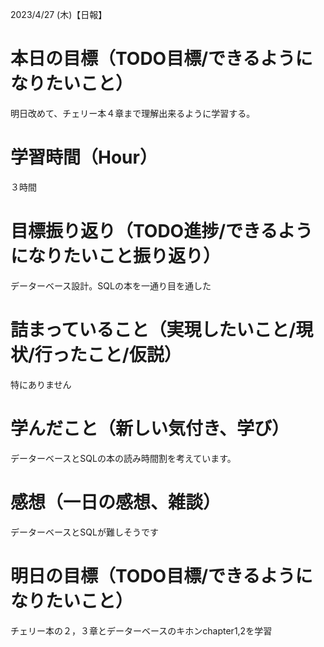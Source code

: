 2023/4/27 (木)【日報】

# 本日の目標（TODO目標/できるようになりたいこと）
  明日改めて、チェリー本４章まで理解出来るように学習する。
# 学習時間（Hour）
  ３時間
# 目標振り返り（TODO進捗/できるようになりたいこと振り返り）
  データーベース設計。SQLの本を一通り目を通した
# 詰まっていること（実現したいこと/現状/行ったこと/仮説）
  特にありません
# 学んだこと（新しい気付き、学び）
  データーベースとSQLの本の読み時間割を考えています。
# 感想（一日の感想、雑談）
  データーベースとSQLが難しそうです
# 明日の目標（TODO目標/できるようになりたいこと）
  チェリー本の２，３章とデーターベースのキホンchapter1,2を学習